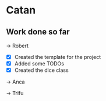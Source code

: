 # Catan

## Work done so far

-> Robert
- [x] Created the template for the project
- [x] Added some TODOs
- [x] Created the dice class

-> Anca

-> Trifu